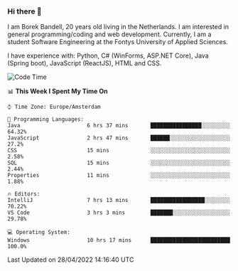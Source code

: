 ### Hi there 👋

I am Borek Bandell, 20 years old living in the Netherlands. I am interested in general programming/coding and web development. Currently, I am a student Software Engineering at the Fontys University of Applied Sciences.

I have experience with: Python, C# (WinForms, ASP.NET Core), Java (Spring boot), JavaScript (ReactJS), HTML and CSS.

<!--START_SECTION:waka-->
![Code Time](http://img.shields.io/badge/Code%20Time-107%20hrs%2027%20mins-blue)

📊 **This Week I Spent My Time On** 

```text
⌚︎ Time Zone: Europe/Amsterdam

💬 Programming Languages: 
Java                     6 hrs 37 mins       ████████████████░░░░░░░░░   64.32% 
JavaScript               2 hrs 47 mins       ██████░░░░░░░░░░░░░░░░░░░   27.2% 
CSS                      15 mins             ░░░░░░░░░░░░░░░░░░░░░░░░░   2.58% 
SQL                      15 mins             ░░░░░░░░░░░░░░░░░░░░░░░░░   2.44% 
Properties               11 mins             ░░░░░░░░░░░░░░░░░░░░░░░░░   1.88%

🔥 Editors: 
IntelliJ                 7 hrs 13 mins       █████████████████░░░░░░░░   70.22% 
VS Code                  3 hrs 3 mins        ███████░░░░░░░░░░░░░░░░░░   29.78%

💻 Operating System: 
Windows                  10 hrs 17 mins      █████████████████████████   100.0%

```


 Last Updated on 28/04/2022 14:16:40 UTC
<!--END_SECTION:waka-->

<!--**tcBorek2002/tcBorek2002** is a ✨ _special_ ✨ repository because its `README.md` (this file) appears on your GitHub profile.

Here are some ideas to get you started:

- 🔭 I’m currently working on ...
- 🌱 I’m currently learning ...
- 👯 I’m looking to collaborate on ...
- 🤔 I’m looking for help with ...
- 💬 Ask me about ...
- 📫 How to reach me: ...
- 😄 Pronouns: ...
- ⚡ Fun fact: ...
-->

